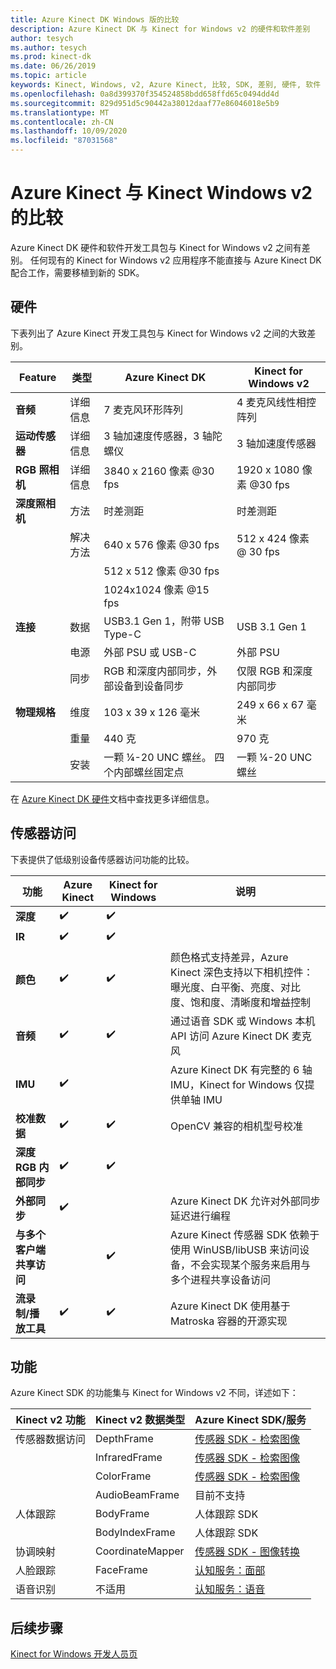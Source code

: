 ```yaml
---
title: Azure Kinect DK Windows 版的比较
description: Azure Kinect DK 与 Kinect for Windows v2 的硬件和软件差别
author: tesych
ms.author: tesych
ms.prod: kinect-dk
ms.date: 06/26/2019
ms.topic: article
keywords: Kinect, Windows, v2, Azure Kinect, 比较, SDK, 差别, 硬件, 软件
ms.openlocfilehash: 0a8d399370f354524858bdd658ffd65c0494dd4d
ms.sourcegitcommit: 829d951d5c90442a38012daaf77e86046018e5b9
ms.translationtype: MT
ms.contentlocale: zh-CN
ms.lasthandoff: 10/09/2020
ms.locfileid: "87031568"
---
```

# <a name="azure-kinect-and-kinect-windows-v2-comparison"></a>Azure Kinect 与 Kinect Windows v2 的比较

Azure Kinect DK 硬件和软件开发工具包与 Kinect for Windows v2 之间有差别。 任何现有的 Kinect for Windows v2 应用程序不能直接与 Azure Kinect DK 配合工作，需要移植到新的 SDK。  

## <a name="hardware"></a>硬件

下表列出了 Azure Kinect 开发工具包与 Kinect for Windows v2 之间的大致差别。

| Feature | 类型 | Azure Kinect DK | Kinect for Windows v2 |
| ------- | ---- | --------------- | --------------------- |
| **音频** | 详细信息  | 7 麦克风环形阵列 | 4 麦克风线性相控阵列 |
| **运动传感器** | 详细信息 | 3 轴加速度传感器，3 轴陀螺仪 | 3 轴加速度传感器 |
| **RGB 照相机**    | 详细信息 | 3840 x 2160 像素 @30 fps | 1920 x 1080 像素 @30 fps |
| **深度照相机**  | 方法   | 时差测距 | 时差测距 |
|                   | 解决方法 | 640 x 576 像素 @30 fps | 512 x 424 像素 @ 30 fps |
|                   |            | 512 x 512 像素 @30 fps |                       |
|                   |            | 1024x1024 像素 @15 fps |                       |
| **连接** | 数据 | USB3.1 Gen 1，附带 USB Type-C  | USB 3.1 Gen 1|
|  | 电源 | 外部 PSU 或 USB-C | 外部 PSU |
|  | 同步 | RGB 和深度内部同步，外部设备到设备同步| 仅限 RGB 和深度内部同步 |
| **物理规格** | 维度 | 103 x 39 x 126 毫米 | 249 x 66 x 67 毫米 |
|  | 重量 | 440 克 | 970 克 |
| | 安装 | 一颗 ¼-20 UNC 螺丝。 四个内部螺丝固定点 | 一颗 ¼-20 UNC 螺丝 |

在 [Azure Kinect DK 硬件](hardware-specification.md)文档中查找更多详细信息。

## <a name="sensor-access"></a>传感器访问

下表提供了低级别设备传感器访问功能的比较。

| **功能**| **Azure Kinect** | **Kinect for Windows** | **说明** |
|---------|---------|------------|---------|
| **深度** | ✔️ | ✔️ |    |   |
| **IR** | ✔️ | ✔️ |  |
| **颜色** | ✔️ | ✔️ | 颜色格式支持差异，Azure Kinect 深色支持以下相机控件：曝光度、白平衡、亮度、对比度、饱和度、清晰度和增益控制 |
| **音频** | ✔️ | ✔️ | 通过语音 SDK 或 Windows 本机 API 访问 Azure Kinect DK 麦克风 |
| **IMU** | ✔️ |  | Azure Kinect DK 有完整的 6 轴 IMU，Kinect for Windows 仅提供单轴 IMU |
| **校准数据** | ✔️ | ✔️ | OpenCV 兼容的相机型号校准 |
| **深度 RGB 内部同步** | ✔️ | ✔️ |  |
| **外部同步**| ✔️|  | Azure Kinect DK 允许对外部同步延迟进行编程 |
| **与多个客户端共享访问** | | ✔️ | Azure Kinect 传感器 SDK 依赖于使用 WinUSB/libUSB 来访问设备，不会实现某个服务来启用与多个进程共享设备访问 |
| **流录制/播放工具** | ✔️ | ✔️ | Azure Kinect DK 使用基于 Matroska 容器的开源实现 |

## <a name="features"></a>功能

Azure Kinect SDK 的功能集与 Kinect for Windows v2 不同，详述如下：

| **Kinect v2 功能** | **Kinect v2 数据类型** | **Azure Kinect SDK/服务** |
|--------|--------|------|
| 传感器数据访问 |DepthFrame| [传感器 SDK - 检索图像](retrieve-images.md) 
| |InfraredFrame | [传感器 SDK - 检索图像](retrieve-images.md) 
| | ColorFrame | [传感器 SDK - 检索图像](retrieve-images.md) | 
| | AudioBeamFrame |目前不支持 
| 人体跟踪 | BodyFrame | 人体跟踪 SDK |
| | BodyIndexFrame | 人体跟踪 SDK  |
| 协调映射|CoordinateMapper| [传感器 SDK - 图像转换](use-image-transformation.md) |
|人脸跟踪 | FaceFrame | [认知服务：面部](https://azure.microsoft.com/services/cognitive-services/face/)       |
|    语音识别    |    不适用                      |    [认知服务：语音](https://azure.microsoft.com/services/cognitive-services/directory/speech/)     |

## <a name="next-steps"></a>后续步骤

[Kinect for Windows 开发人员页](https://developer.microsoft.com/windows/kinect)

